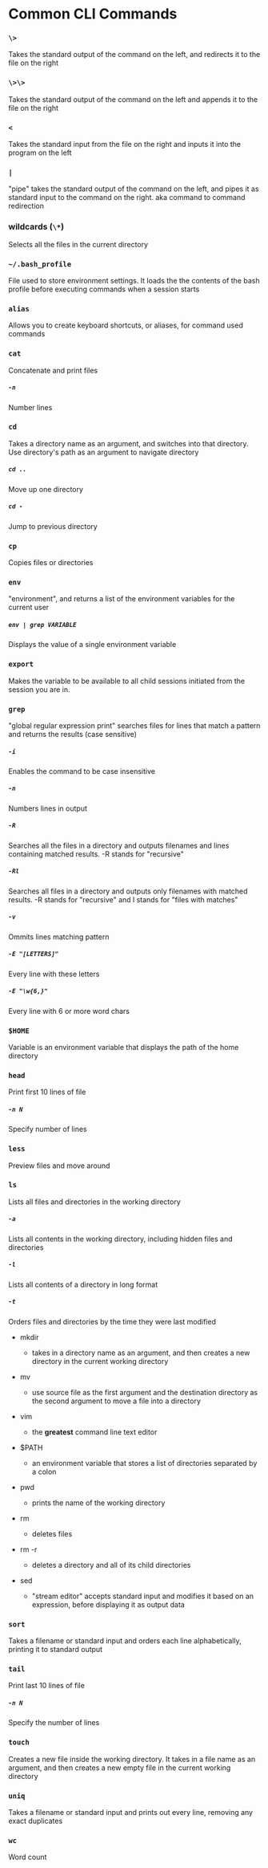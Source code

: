 # Common CLI Commands

### `\>`
Takes the standard output of the command on the left, and redirects it to the
 file on the right

### `\>\>`
Takes the standard output of the command on the left and appends it to the
file on the right

### `<`
Takes the standard input from the file on the right and inputs it into the
program on the left

### `|`
"pipe" takes the standard output of the command on the left, and pipes it
as standard input to the command on the right. aka command to command
redirection

### wildcards (`\*`)
Selects all the files in the current directory

### `~/.bash_profile`
File used to store environment settings. It loads the the contents of the bash
profile before executing commands when a session starts

### `alias`
Allows you to create keyboard shortcuts, or aliases, for command used commands

### `cat`
Concatenate and print files

##### `-n`
Number lines

### `cd`
Takes a directory name as an argument, and switches into that directory. Use
directory's path as an argument to navigate directory

##### `cd ..`
Move up one directory

##### `cd -`
Jump to previous directory

### `cp`
Copies files or directories

### `env`
"environment", and returns a list of the environment variables for the current
user

##### `env | grep VARIABLE`
Displays the value of a single environment variable

### `export`
Makes the variable to be available to all child sessions initiated from the
session you are in.

### `grep`
"global regular expression print" searches files for lines that match a pattern
and returns the results (case sensitive)

##### `-i`
Enables the command to be case insensitive

##### `-n`
Numbers lines in output

##### `-R`
Searches all the files in a directory and outputs filenames and lines
containing matched results. -R stands for "recursive"

##### `-Rl`
Searches all files in a directory and outputs only filenames with matched
results. -R stands for "recursive" and l stands for "files with matches"

##### `-v`
Ommits lines matching pattern

##### `-E "[LETTERS]"`
Every line with these letters

##### `-E "\w{6,}"`
Every line with 6 or more word chars

### `$HOME`
Variable is an environment variable that displays the path of the home
directory

### `head`
Print first 10 lines of file

##### `-n N`
Specify number of lines

### `less`
Preview files and move around

### `ls`
Lists all files and directories in the working directory

##### `-a`
Lists all contents in the working directory, including hidden files and
directories

##### `-l`
Lists all contents of a directory in long format

##### `-t`
Orders files and directories by the time they were last modified

- mkdir
  - takes in a directory name as an argument, and then creates a new
    directory in the current working directory

- mv
  - use source file as the first argument and the destination directory as
    the second argument to move a file into a directory

- vim
  - the **greatest** command line text editor

- $PATH
  - an environment variable that stores a list of directories separated
    by a colon

- pwd
  - prints the name of the working directory

- rm
  - deletes files

- rm -r
  - deletes a directory and all of its child directories

- sed
  - "stream editor" accepts standard input and modifies it based on an
    expression, before displaying it as output data

### `sort`
Takes a filename or standard input and orders each line alphabetically,
printing it to standard output

### `tail`
Print last 10 lines of file

##### `-n N`
Specify the number of lines

### `touch`
Creates a new file inside the working directory. It takes in a file name as
an argument, and then creates a new empty file in the current working directory

### `uniq`
Takes a filename or standard input and prints out every line, removing any
exact duplicates

### `wc`
Word count
